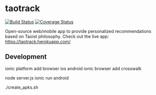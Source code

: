 taotrack
==============

[![Build Status](https://circleci.com/gh/jessamynsmith/taotrack.svg?style=shield)](https://circleci.com/gh/jessamynsmith/taotrack)
[![Coverage Status](https://coveralls.io/repos/jessamynsmith/taotrack/badge.svg?branch=master)](https://coveralls.io/r/jessamynsmith/taotrack?branch=master)

Open-source web/mobile app to provide personalized recommendations based on Taoist philosophy.
Check out the live app: https://taotrack.herokuapp.com/


Development
-----------

ionic platform add browser ios android
ionic browser add crosswalk

node server.js
ionic run android

./create_apks.sh
